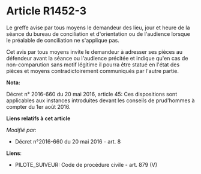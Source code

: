 # Article R1452-3

Le greffe avise par tous moyens le demandeur des lieu, jour et heure de la séance du bureau de conciliation et d'orientation
ou de l'audience lorsque le préalable de conciliation ne s'applique pas. 

Cet avis par tous moyens invite le demandeur à adresser ses pièces au défendeur avant la séance ou l'audience précitée et
indique qu'en cas de non-comparution sans motif légitime il pourra être statué en l'état des pièces et moyens
contradictoirement communiqués par l'autre partie.

**Nota:**

Décret n° 2016-660 du 20 mai 2016, article 45: Ces dispositions sont applicables aux instances introduites devant les
conseils de prud'hommes à compter du 1er août 2016.

**Liens relatifs à cet article**

_Modifié par_:

  - Décret n°2016-660 du 20 mai 2016 - art. 8

**Liens**:

  - PILOTE_SUIVEUR: Code de procédure civile - art. 879 (V)
